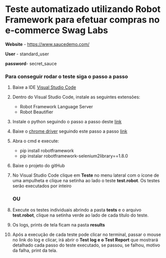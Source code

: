# Teste automatizado utilizando Robot Framework para efetuar compras no e-commerce Swag Labs

**Website** -   https://www.saucedemo.com/

**User** -      standard_user

**password**-   secret_sauce

### Para conseguir rodar o teste siga o passo a passo
1. Baixe a IDE [Visual Studio Code](https://code.visualstudio.com/download)
    
2. Dentro do Visual Studio Code, instale as seguintes extensões:
     - Robot Framework Language Server
     - Robot Beautifier
    
3. Instale o python seguindo o passo a passo deste [link](https://dicasdepython.com.br/como-instalar-o-python-no-windows-10/#:~:text=No%20prompt%20de%20comando%20digite,j%C3%A1%20pode%20executar%20comandos%20python.)
    
4. Baixe o [chrome driver](https://chromedriver.chromium.org/downloads) seguindo este passo a passo [link](https://www.youtube.com/watch?v=Ot10qzrb13c)
    
5. Abra o cmd e execute:
    - pip install robotframework
    - pip instalar robotframework-selenium2library==1.8.0
    
6. Baixe o projeto do gitHub
    
7. No Visual Studio Code clique em **Teste** no menu lateral com o ícone de uma ampulheta e clique na setinha ao lado o teste **test.robot**. Os testes serão executados por inteiro 
    
    ### **OU**
    
8. Execute os testes individuais abrindo a pasta **tests** e o arquivo **test.robot**, clique na setinha verde ao lado de cada título do teste.
    
9. Os logs, prints de tela ficam na pasta **results**
    
10. Após a execução de cada teste pode clicar no terminal, passar o mouse no link do log e clicar, irá abrir o **Test log e o Test Report** que mostrará detalhado cada passo do teste executado, se passou, se falhou, motivo da falha, print da tela.
